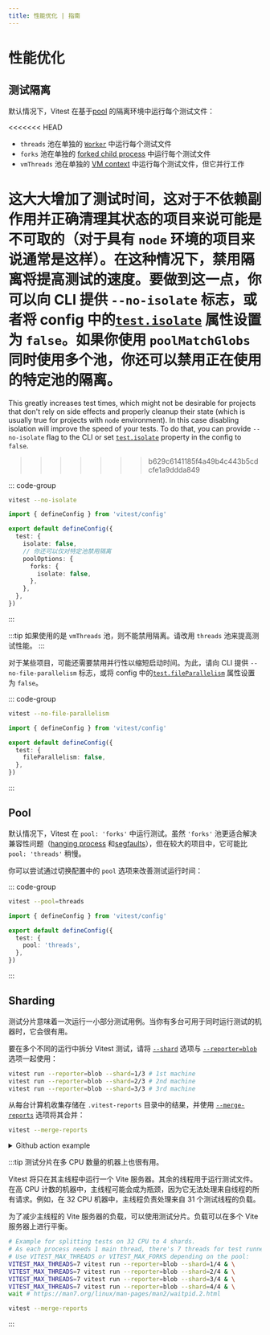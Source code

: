 ```yaml
---
title: 性能优化 | 指南
---
```


# 性能优化

## 测试隔离

默认情况下，Vitest 在基于[pool](/config/#pool) 的隔离环境中运行每个测试文件：

<<<<<<< HEAD
- `threads` 池在单独的 [`Worker`](https://nodejs.org/api/worker_threads.html#class-worker) 中运行每个测试文件
- `forks` 池在单独的 [forked child process](https://nodejs.org/api/child_process.html#child_processforkmodulepath-args-options) 中运行每个测试文件
- `vmThreads` 池在单独的 [VM context](https://nodejs.org/api/vm.html#vmcreatecontextcontextobject-options) 中运行每个测试文件，但它并行工作

这大大增加了测试时间，这对于不依赖副作用并正确清理其状态的项目来说可能是不可取的（对于具有 `node` 环境的项目来说通常是这样）。在这种情况下，禁用隔离将提高测试的速度。要做到这一点，你可以向 CLI 提供 `--no-isolate` 标志，或者将 config 中的[`test.isolate`](/config/#isolate) 属性设置为 `false`。如果你使用 `poolMatchGlobs` 同时使用多个池，你还可以禁用正在使用的特定池的隔离。
=======
This greatly increases test times, which might not be desirable for projects that don't rely on side effects and properly cleanup their state (which is usually true for projects with `node` environment). In this case disabling isolation will improve the speed of your tests. To do that, you can provide `--no-isolate` flag to the CLI or set [`test.isolate`](/config/#isolate) property in the config to `false`.
>>>>>>> b629c6141185f4a49b4c443b5cdcfe1a9ddda849

::: code-group

```bash [CLI]
vitest --no-isolate
```

```ts [vitest.config.js]
import { defineConfig } from 'vitest/config'

export default defineConfig({
  test: {
    isolate: false,
    // 你还可以仅对特定池禁用隔离
    poolOptions: {
      forks: {
        isolate: false,
      },
    },
  },
})
```

:::

:::tip
如果使用的是 `vmThreads` 池，则不能禁用隔离。请改用 `threads` 池来提高测试性能。
:::

对于某些项目，可能还需要禁用并行性以缩短启动时间。为此，请向 CLI 提供 `--no-file-parallelism` 标志，或将 config 中的[`test.fileParallelism`](/config/#fileParallelism) 属性设置为 `false`。

::: code-group

```bash [CLI]
vitest --no-file-parallelism
```

```ts [vitest.config.js]
import { defineConfig } from 'vitest/config'

export default defineConfig({
  test: {
    fileParallelism: false,
  },
})
```

:::

## Pool

默认情况下，Vitest 在 `pool: 'forks'` 中运行测试。虽然 `'forks'` 池更适合解决兼容性问题（[hanging process](/guide/common-errors.html#failed-to-terminate-worker) 和[segfaults](/guide/common-errors.html#segfaults-and-native-code-errors)），但在较大的项目中，它可能比 `pool: 'threads'` 稍慢。

你可以尝试通过切换配置中的 `pool` 选项来改善测试运行时间：

::: code-group

```bash [CLI]
vitest --pool=threads
```

```ts [vitest.config.js]
import { defineConfig } from 'vitest/config'

export default defineConfig({
  test: {
    pool: 'threads',
  },
})
```

:::

## Sharding

测试分片意味着一次运行一小部分测试用例。当你有多台可用于同时运行测试的机器时，它会很有用。

要在多个不同的运行中拆分 Vitest 测试，请将 [`--shard`](/guide/cli#shard) 选项与 [`--reporter=blob`](/guide/reporters#blob-reporter) 选项一起使用：

```sh
vitest run --reporter=blob --shard=1/3 # 1st machine
vitest run --reporter=blob --shard=2/3 # 2nd machine
vitest run --reporter=blob --shard=3/3 # 3rd machine
```

从每台计算机收集存储在 `.vitest-reports` 目录中的结果，并使用 [`--merge-reports`](/guide/cli#merge-reports) 选项将其合并：

```sh
vitest --merge-reports
```

<details>
  <summary>Github action example</summary>

This setup is also used at https://github.com/vitest-tests/test-sharding.

```yaml
# Inspired from https://playwright.dev/docs/test-sharding
name: Tests
on:
  push:
    branches:
      - main
jobs:
  tests:
    runs-on: ubuntu-latest
    strategy:
      matrix:
        shardIndex: [1, 2, 3, 4]
        shardTotal: [4]
    steps:
      - uses: actions/checkout@v4
      - uses: actions/setup-node@v4
        with:
          node-version: 20

      - name: Install pnpm
        uses: pnpm/action-setup@v4

      - name: Install dependencies
        run: pnpm i

      - name: Run tests
        run: pnpm run test --reporter=blob --shard=${{ matrix.shardIndex }}/${{ matrix.shardTotal }}

      - name: Upload blob report to GitHub Actions Artifacts
        if: ${{ !cancelled() }}
        uses: actions/upload-artifact@v4
        with:
          name: blob-report-${{ matrix.shardIndex }}
          path: .vitest-reports/*
          include-hidden-files: true
          retention-days: 1

  merge-reports:
    if: ${{ !cancelled() }}
    needs: [tests]

    runs-on: ubuntu-latest
    steps:
      - uses: actions/checkout@v4
      - uses: actions/setup-node@v4
        with:
          node-version: 20

      - name: Install pnpm
        uses: pnpm/action-setup@v4

      - name: Install dependencies
        run: pnpm i

      - name: Download blob reports from GitHub Actions Artifacts
        uses: actions/download-artifact@v4
        with:
          path: .vitest-reports
          pattern: blob-report-*
          merge-multiple: true

      - name: Merge reports
        run: npx vitest --merge-reports
```

</details>

:::tip
测试分片在多 CPU 数量的机器上也很有用。

Vitest 将只在其主线程中运行一个 Vite 服务器。其余的线程用于运行测试文件。
在高 CPU 计数的机器中，主线程可能会成为瓶颈，因为它无法处理来自线程的所有请求。例如，在 32 CPU 机器中，主线程负责处理来自 31 个测试线程的负载。

为了减少主线程的 Vite 服务器的负载，可以使用测试分片。负载可以在多个 Vite 服务器上进行平衡。

```sh
# Example for splitting tests on 32 CPU to 4 shards.
# As each process needs 1 main thread, there's 7 threads for test runners (1+7)*4 = 32
# Use VITEST_MAX_THREADS or VITEST_MAX_FORKS depending on the pool:
VITEST_MAX_THREADS=7 vitest run --reporter=blob --shard=1/4 & \
VITEST_MAX_THREADS=7 vitest run --reporter=blob --shard=2/4 & \
VITEST_MAX_THREADS=7 vitest run --reporter=blob --shard=3/4 & \
VITEST_MAX_THREADS=7 vitest run --reporter=blob --shard=4/4 & \
wait # https://man7.org/linux/man-pages/man2/waitpid.2.html

vitest --merge-reports
```

:::
